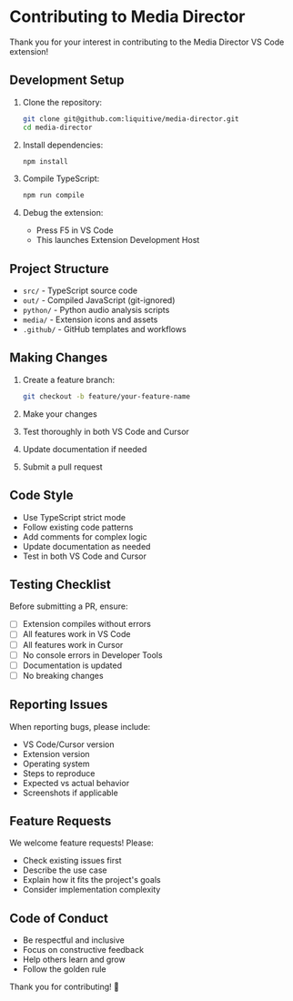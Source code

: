 # Contributing to Media Director

Thank you for your interest in contributing to the Media Director VS Code extension!

## Development Setup

1. Clone the repository:
   ```bash
   git clone git@github.com:liquitive/media-director.git
   cd media-director
   ```

2. Install dependencies:
   ```bash
   npm install
   ```

3. Compile TypeScript:
   ```bash
   npm run compile
   ```

4. Debug the extension:
   - Press F5 in VS Code
   - This launches Extension Development Host

## Project Structure

- `src/` - TypeScript source code
- `out/` - Compiled JavaScript (git-ignored)
- `python/` - Python audio analysis scripts
- `media/` - Extension icons and assets
- `.github/` - GitHub templates and workflows

## Making Changes

1. Create a feature branch:
   ```bash
   git checkout -b feature/your-feature-name
   ```

2. Make your changes
3. Test thoroughly in both VS Code and Cursor
4. Update documentation if needed
5. Submit a pull request

## Code Style

- Use TypeScript strict mode
- Follow existing code patterns
- Add comments for complex logic
- Update documentation as needed
- Test in both VS Code and Cursor

## Testing Checklist

Before submitting a PR, ensure:
- [ ] Extension compiles without errors
- [ ] All features work in VS Code
- [ ] All features work in Cursor
- [ ] No console errors in Developer Tools
- [ ] Documentation is updated
- [ ] No breaking changes

## Reporting Issues

When reporting bugs, please include:
- VS Code/Cursor version
- Extension version
- Operating system
- Steps to reproduce
- Expected vs actual behavior
- Screenshots if applicable

## Feature Requests

We welcome feature requests! Please:
- Check existing issues first
- Describe the use case
- Explain how it fits the project's goals
- Consider implementation complexity

## Code of Conduct

- Be respectful and inclusive
- Focus on constructive feedback
- Help others learn and grow
- Follow the golden rule

Thank you for contributing! 🚀




















